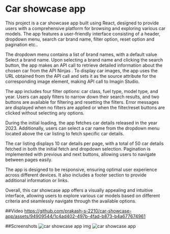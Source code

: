 # Car showcase app
This project is a car showcase app built using React, designed to provide users with a comprehensive platform for browsing and exploring various car models. The app features a user-friendly interface consisting of a header, dropdown menu, search car brand name, filter option, reset option and pagination etc..

The dropdown menu contains a list of brand names, with a default value Select a brand name. Upon selecting a brand name and clicking the search button, the app makes an API call to retrieve detailed information about the chosen car from the API Ninjas . To display car images, the app uses the URL obtained from the API call and sets it as the source attribute for the corresponding image element, making API call to Imagin Studio.

The app includes four filter options: car class, fuel type, model type, and year. Users can apply filters to narrow down their search results, and two buttons are available for filtering and resetting the filters. Error messages are displayed when no filters are applied or when the filter/reset buttons are clicked without selecting any options.

During the initial loading, the app fetches car details released in the year 2023. Additionally, users can select a car name from the dropdown menu located above the car listing to fetch specific car details.

The car listing displays 10 car details per page, with a total of 50 car details fetched in both the initial fetch and dropdown selection. Pagination is implemented with previous and next buttons, allowing users to navigate between pages easily.

The app is designed to be responsive, ensuring optimal user experience across different devices. It also includes a footer section to provide additional information or links.

Overall, this car showcase app offers a visually appealing and intuitive interface, allowing users to explore various car models based on different criteria and seamlessly navigate through the available options.

##Video
https://github.com/prakash-s-2210/car-showcase-app/assets/94909544/1c4ad402-497b-4fad-b873-b4a677674961

##Screenshots
![car showcase app img](https://github.com/prakash-s-2210/car-showcase-app/assets/94909544/befc6dbc-f6fa-430f-99fc-1be8d01786b7)
![car showcase app](https://github.com/prakash-s-2210/car-showcase-app/assets/94909544/0bff9a69-ec9c-410f-bf47-cb027fcf6316)








